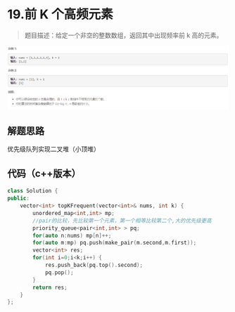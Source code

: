 # 19.前 K 个高频元素

>题目描述：给定一个非空的整数数组，返回其中出现频率前 k 高的元素。


![示例](images\哈希表_19.png)

## 解题思路
优先级队列实现二叉堆（小顶堆）
  
    
## 代码（c++版本）
```c++
class Solution {
public:
    vector<int> topKFrequent(vector<int>& nums, int k) {
        unordered_map<int,int> mp;
        //pair的比较，先比较第一个元素，第一个相等比较第二个,大的优先级更高
        priority_queue<pair<int,int> > pq;
        for(auto n:nums) mp[n]++;
        for(auto m:mp) pq.push(make_pair(m.second,m.first));
        vector<int> res;
        for(int i=0;i<k;i++) {
            res.push_back(pq.top().second);
            pq.pop();
        }
        return res;
    }
};

```
